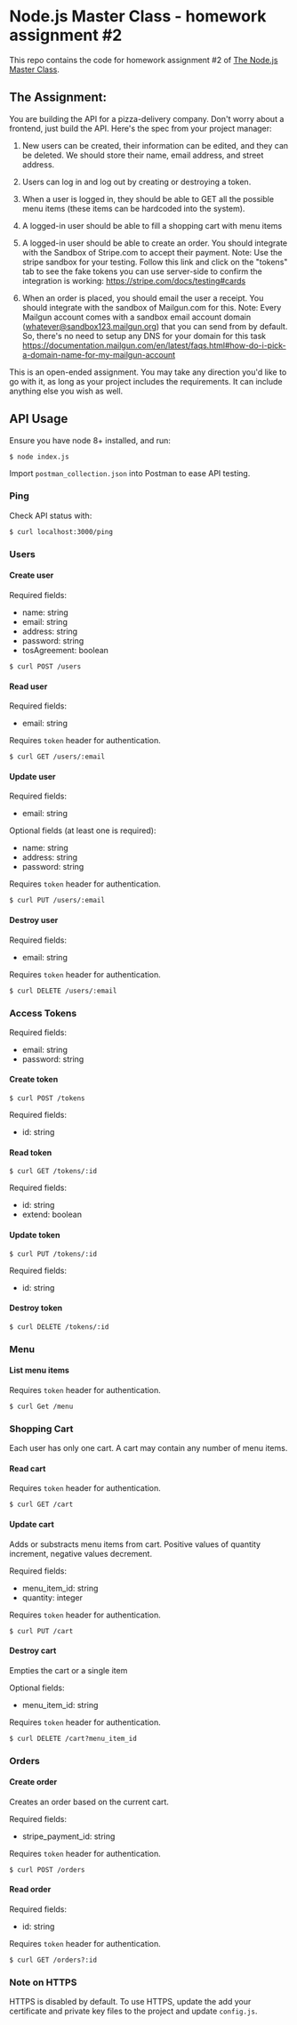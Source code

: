 # Node.js Master Class - homework assignment #2

This repo contains the code for homework assignment #2 of [The Node.js Master Class](https://pirple.thinkific.com/courses/the-nodejs-master-class).

## The Assignment:

You are building the API for a pizza-delivery company. Don't worry about a frontend, just build the API. Here's the spec from your project manager: 

1. New users can be created, their information can be edited, and they can be deleted. We should store their name, email address, and street address.

2. Users can log in and log out by creating or destroying a token.

3. When a user is logged in, they should be able to GET all the possible menu items (these items can be hardcoded into the system). 

4. A logged-in user should be able to fill a shopping cart with menu items

5. A logged-in user should be able to create an order. You should integrate with the Sandbox of Stripe.com to accept their payment. Note: Use the stripe sandbox for your testing. Follow this link and click on the "tokens" tab to see the fake tokens you can use server-side to confirm the integration is working: https://stripe.com/docs/testing#cards

6. When an order is placed, you should email the user a receipt. You should integrate with the sandbox of Mailgun.com for this. Note: Every Mailgun account comes with a sandbox email account domain (whatever@sandbox123.mailgun.org) that you can send from by default. So, there's no need to setup any DNS for your domain for this task https://documentation.mailgun.com/en/latest/faqs.html#how-do-i-pick-a-domain-name-for-my-mailgun-account

This is an open-ended assignment. You may take any direction you'd like to go with it, as long as your project includes the requirements. It can include anything else you wish as well. 


## API Usage

Ensure you have node 8+ installed, and run: 

```
$ node index.js
```

Import `postman_collection.json` into Postman to ease API testing.

### Ping
Check API status with:

```
$ curl localhost:3000/ping
```


### Users

#### Create user
Required fields: 
- name: string
- email: string
- address: string
- password: string
- tosAgreement: boolean

```
$ curl POST /users
```

#### Read user 
Required fields: 
- email: string

Requires `token` header for authentication. 

```
$ curl GET /users/:email
```

#### Update user
Required fields: 
- email: string

Optional fields (at least one is required):
- name: string
- address: string
- password: string

Requires `token` header for authentication.

```
$ curl PUT /users/:email
```

#### Destroy user
Required fields: 
- email: string

Requires `token` header for authentication.

```
$ curl DELETE /users/:email
```


### Access Tokens

Required fields: 
- email: string
- password: string

#### Create token
```
$ curl POST /tokens
```

Required fields: 
- id: string

#### Read token 
```
$ curl GET /tokens/:id
```

Required fields: 
- id: string
- extend: boolean

#### Update token
```
$ curl PUT /tokens/:id
```

Required fields: 
- id: string

#### Destroy token
```
$ curl DELETE /tokens/:id
```


### Menu

#### List menu items

Requires `token` header for authentication.

```
$ curl Get /menu
```


### Shopping Cart
Each user has only one cart. A cart may contain any number of menu items.

#### Read cart 

Requires `token` header for authentication.

```
$ curl GET /cart
```

#### Update cart

Adds or substracts menu items from cart. 
Positive values of quantity increment, negative values decrement.

Required fields: 
- menu_item_id: string
- quantity: integer

Requires `token` header for authentication.

```
$ curl PUT /cart
```

#### Destroy cart

Empties the cart or a single item

Optional fields: 
- menu_item_id: string

Requires `token` header for authentication.

```
$ curl DELETE /cart?menu_item_id
```


### Orders

#### Create order
Creates an order based on the current cart.

Required fields: 
- stripe_payment_id: string

Requires `token` header for authentication.

```
$ curl POST /orders
```

#### Read order 

Required fields: 
- id: string

Requires `token` header for authentication.

```
$ curl GET /orders?:id
```


### Note on HTTPS

HTTPS is disabled by default.
To use HTTPS, update the add your certificate and private key files to the project and update `config.js`.

